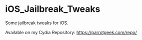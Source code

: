 # iOS_Jailbreak_Tweaks
Some jailbreak tweaks for iOS. 

Available on my Cydia Repository: https://parrotgeek.com/repo/
